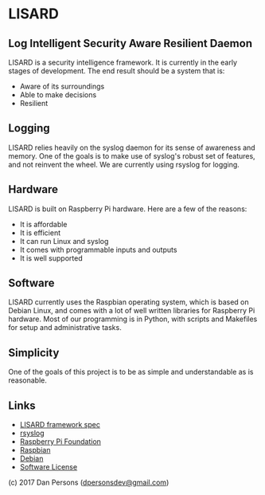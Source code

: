 # LISARD
## Log Intelligent Security Aware Resilient Daemon
LISARD is a security intelligence framework. It is currently in the early stages of development. The end result should be a system that is:

* Aware of its surroundings
* Able to make decisions
* Resilient

## Logging
LISARD relies heavily on the syslog daemon for its sense of awareness and memory. One of the goals is to make use of syslog's robust set of features, and not reinvent the wheel. We are currently using rsyslog for logging.

## Hardware
LISARD is built on Raspberry Pi hardware. Here are a few of the reasons:

* It is affordable
* It is efficient
* It can run Linux and syslog
* It comes with programmable inputs and outputs
* It is well supported

## Software
LISARD currently uses the Raspbian operating system, which is based on Debian Linux, and comes with a lot of well written libraries for Raspberry Pi hardware. Most of our programming is in Python, with scripts and Makefiles for setup and administrative tasks.

## Simplicity
One of the goals of this project is to be as simple and understandable as is reasonable.

## Links
* [LISARD framework spec](https://github.com/dogoncouch/lisard/blob/master/framework.txt)
* [rsyslog](http://www.rsyslog.com/)
* [Raspberry Pi Foundation](https://www.raspberrypi.org/)
* [Raspbian](https://www.raspbian.org/)
* [Debian](https://www.debian.org/)
* [Software License](https://github.com/dogoncouch/lisard/blob/master/LICENSE)

(c) 2017 Dan Persons ([dpersonsdev@gmail.com](mailto:dpersonsdev@gmail.com))
